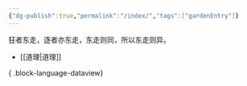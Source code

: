 ```yaml
---
{"dg-publish":true,"permalink":"/index/","tags":["gardenEntry"]}
---
```


狂者东走，逐者亦东走，东走则同，所以东走则异。

- [[道理\|道理]]

{ .block-language-dataview}
